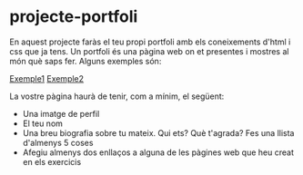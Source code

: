 # projecte-portfoli
En aquest projecte faràs el teu propi portfoli amb els coneixements d'html i css que ja tens. Un portfoli és una pàgina web on et presentes i mostres al món què saps fer. Alguns exemples són:

[Exemple1](https://graywalsh.com/home)
[Exemple2](https://www.betatakaki.com/)

La vostre pàgina haurà de tenir, com a mínim, el següent:
* Una imatge de perfil
* El teu nom
* Una breu biografia sobre tu mateix. Qui ets? Què t'agrada? Fes una llista d'almenys 5 coses
* Afegiu almenys dos enllaços a alguna de les pàgines web que heu creat en els exercicis
